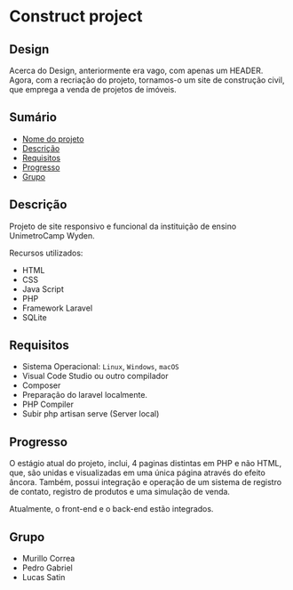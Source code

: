 # Construct project

## Design
 
Acerca do Design, anteriormente era vago, com apenas um HEADER. Agora, com a recriação do projeto, tornamos-o um site de construção civil, que emprega a venda
de projetos de imóveis.

## Sumário

- [Nome do projeto](#nomedoprojeto)
- [Descrição](#descrição)
- [Requisitos](#requisitos)
- [Progresso](#progresso)
- [Grupo](#grupo)

## Descrição

Projeto de site responsivo e funcional da instituição de ensino UnimetroCamp Wyden.

Recursos utilizados:
 - HTML 
 - CSS
 - Java Script
 - PHP
 - Framework Laravel
 - SQLite

## Requisitos

- Sistema Operacional: `Linux`, `Windows`, `macOS`
- Visual Code Studio ou outro compilador
- Composer
- Preparação do laravel localmente.
- PHP Compiler
- Subir php artisan serve (Server local)

## Progresso

O estágio atual do projeto, inclui, 4 paginas distintas em PHP e não HTML, que, são unidas e visualizadas em uma única página através
do efeito âncora. Também, possui integração e operação de um sistema de registro de contato, registro de produtos e uma simulação de venda.

Atualmente, o front-end e o back-end estão integrados.

## Grupo

 - Murillo Correa
 - Pedro Gabriel
 - Lucas Satin
